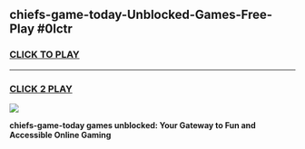 
## chiefs-game-today-Unblocked-Games-Free-Play #0lctr
<h3>
<a href="https://us.freeplayer.one?title=chiefs-game-today&ref=9M">CLICK TO PLAY</a></h3>
<hr>

<h3>
<a href="https://us.freeplayer.one?title=chiefs-game-today&ref=9M">CLICK 2 PLAY</a>
  
</h3>

<a href="https://us.freeplayer.one?title=chiefs-game-today&ref=9M"><img src="https://clearcache.store/games.png"></a>


**chiefs-game-today games unblocked: Your Gateway to Fun and Accessible Online Gaming**
